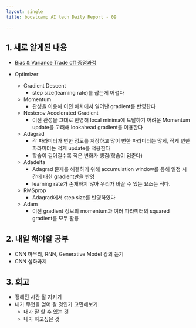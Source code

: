 ```yaml
---
layout: single
title: boostcamp AI tech Daily Report - 09

---
```


## 1. 새로 알게된 내용

- [Bias & Variance Trade off 증명과정](https://ko.wikipedia.org/wiki/%ED%8E%B8%ED%96%A5-%EB%B6%84%EC%82%B0_%ED%8A%B8%EB%A0%88%EC%9D%B4%EB%93%9C%EC%98%A4%ED%94%84#%EC%9C%A0%EB%8F%84)

- Optimizer
  - Gradient Descent
    - step size(learning rate)를 잡는게 어렵다
  - Momentum
    - 관성을 이용해 이전 배치에서 일어난 gradient를 반영한다
  - Nesterov Accelerated Gradient
    - 이전 관성을 그대로 반영해 local minima에 도달하기 어려운 Momentum update를 고려해 lookahead gradient를 이용한다
  - Adagrad
    - 각 파라미터가 변한 정도를 저장하고 많이 변한 파라미터는 많게, 적게 변한 파라미터는 적게 update를 적용한다
    - 학습이 길어질수록 적은 변화가 생김(학습이 멈춘다)
  - Adadelta
    - Adagrad 문제를 해결하기 위해 accumulation window를 통해 일정 시간에 대한 gradient만을 반영
    - learning rate가 존재하지 않아 우리가 바꿀 수 있는 요소는 적다.
  - RMSprop
    - Adagrad에서 step size를 반영하였다
  - Adam
    - 이전 gradient 정보의 momentum과 여러 파라미터의 squared gradient를 모두 활용

## 2. 내일 해야할 공부

- CNN 마무리, RNN, Generative Model 강의 듣기
- CNN 심화과제

## 3. 회고

- 정해진 시간 잘 지키기
- 내가 무엇을 얻어 갈 것인가 고민해보기
  - 내가 잘 할 수 있는 것
  - 내가 하고싶은 것
